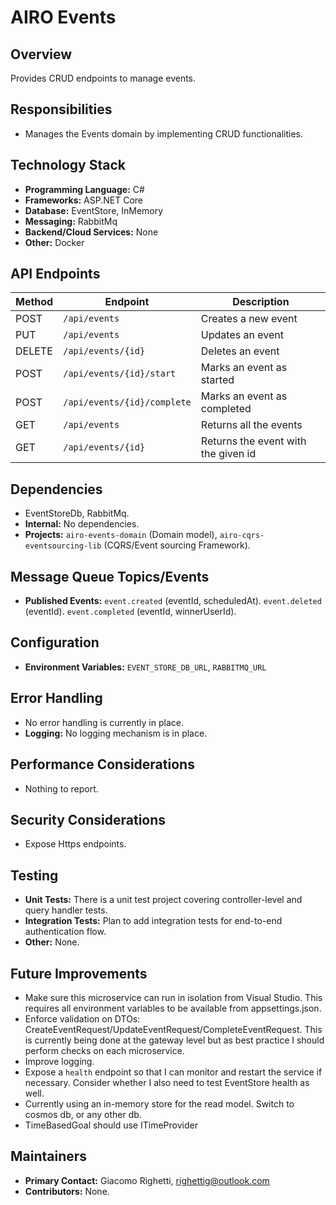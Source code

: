 # AIRO Events

## Overview
Provides CRUD endpoints to manage events.

## Responsibilities
- Manages the Events domain by implementing CRUD functionalities.

## Technology Stack
- **Programming Language:** C#
- **Frameworks:** ASP.NET Core
- **Database:** EventStore, InMemory
- **Messaging:** RabbitMq
- **Backend/Cloud Services:** None
- **Other:** Docker

## API Endpoints
| Method | Endpoint                    | Description                         |
|--------|-----------------------------|-------------------------------------|
| POST   | `/api/events`               | Creates a new event                 |
| PUT    | `/api/events`               | Updates an event                    |
| DELETE | `/api/events/{id}`          | Deletes an event                    |
| POST   | `/api/events/{id}/start`    | Marks an event as started           |
| POST   | `/api/events/{id}/complete` | Marks an event as completed         |
| GET    | `/api/events`               | Returns all the events              |
| GET    | `/api/events/{id}`          | Returns the event with the given id |

## Dependencies
- EventStoreDb, RabbitMq.
- **Internal:** No dependencies.
- **Projects:** `airo-events-domain` (Domain model), `airo-cqrs-eventsourcing-lib` (CQRS/Event sourcing Framework).

## Message Queue Topics/Events
- **Published Events:** `event.created` (eventId, scheduledAt). `event.deleted` (eventId). `event.completed` (eventId, winnerUserId).

## Configuration
- **Environment Variables:** `EVENT_STORE_DB_URL`, `RABBITMQ_URL`

## Error Handling
- No error handling is currently in place.
- **Logging:** No logging mechanism is in place.

## Performance Considerations
- Nothing to report.

## Security Considerations
- Expose Https endpoints.

## Testing
- **Unit Tests:** There is a unit test project covering controller-level and query handler tests.
- **Integration Tests:** Plan to add integration tests for end-to-end authentication flow.
- **Other:** None.

## Future Improvements
- Make sure this microservice can run in isolation from Visual Studio. This requires all environment variables to be available from appsettings.json.
- Enforce validation on DTOs: CreateEventRequest/UpdateEventRequest/CompleteEventRequest. This is currently being done at the gateway level but as best practice I should perform checks on each microservice.
- Improve logging.
- Expose a `health` endpoint so that I can monitor and restart the service if necessary. Consider whether I also need to test EventStore health as well.
- Currently using an in-memory store for the read model. Switch to cosmos db, or any other db.
- TimeBasedGoal should use ITimeProvider

## Maintainers
- **Primary Contact:** Giacomo Righetti, righettig@outlook.com
- **Contributors:** None.

